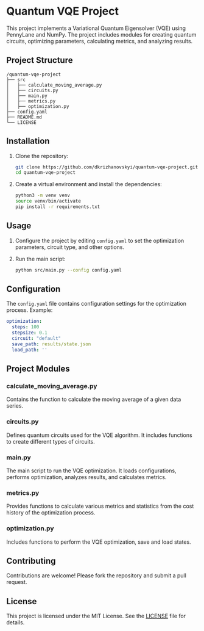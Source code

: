 # Quantum VQE Project

This project implements a Variational Quantum Eigensolver (VQE) using PennyLane and NumPy. The project includes modules for creating quantum circuits, optimizing parameters, calculating metrics, and analyzing results.

## Project Structure

```
/quantum-vqe-project
├── src
│   ├── calculate_moving_average.py
│   ├── circuits.py
│   ├── main.py
│   ├── metrics.py
│   ├── optimization.py
├── config.yaml
├── README.md
└── LICENSE
```

## Installation

1. Clone the repository:
   ```bash
   git clone https://github.com/dkrizhanovskyi/quantum-vqe-project.git
   cd quantum-vqe-project
   ```

2. Create a virtual environment and install the dependencies:
   ```bash
   python3 -m venv venv
   source venv/bin/activate
   pip install -r requirements.txt
   ```

## Usage

1. Configure the project by editing `config.yaml` to set the optimization parameters, circuit type, and other options.

2. Run the main script:
   ```bash
   python src/main.py --config config.yaml
   ```

## Configuration

The `config.yaml` file contains configuration settings for the optimization process. Example:

```yaml
optimization:
  steps: 100
  stepsize: 0.1
  circuit: "default"
  save_path: results/state.json
  load_path: ''
```

## Project Modules

### calculate_moving_average.py
Contains the function to calculate the moving average of a given data series.

### circuits.py
Defines quantum circuits used for the VQE algorithm. It includes functions to create different types of circuits.

### main.py
The main script to run the VQE optimization. It loads configurations, performs optimization, analyzes results, and calculates metrics.

### metrics.py
Provides functions to calculate various metrics and statistics from the cost history of the optimization process.

### optimization.py
Includes functions to perform the VQE optimization, save and load states.

## Contributing

Contributions are welcome! Please fork the repository and submit a pull request.

## License

This project is licensed under the MIT License. See the [LICENSE](LICENSE) file for details.
